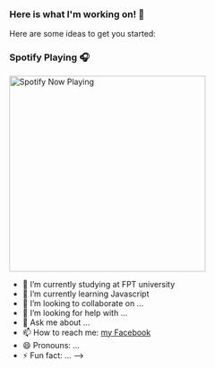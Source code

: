 ### Here is what I'm working on! 👋
Here are some ideas to get you started:
### Spotify Playing 🎧
[<img src="https://novatorem.sangtran-127.vercel.app/api/spotify-playing" alt="Spotify Now Playing" width = "350" />](https://open.spotify.com/user/31dcg2zvtprcwumfkppqxlarto7e)
- 🔭 I’m currently studying at FPT university
- 🌱 I’m currently learning Javascript
- 👯 I’m looking to collaborate on ...
- 🤔 I’m looking for help with ...
- 💬 Ask me about ...
- 📫 How to reach me: [my Facebook](facebook.com/sangtqs)
- 😄 Pronouns: ...
- ⚡ Fun fact: ...
-->
